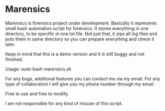 # Marensics
Marensics is forensics project under development. Basically it represents small bash automation script for forensics.
It stores everything in one directory, to be specific in one txt file. Not just that, it zips all log files and puts them
in same directory so you can prepare everything and check it later.

Keep in mind that this is a demo version and it is still buggy and not finished.

Usage: sudo bash marensics.sh

For any bugs, additional features you can contact me via my email.
For any type of collaboration I will give you my phone number through my email.

Free to use and free to modify.

I am not responsible for any kind of misuse of this script.
